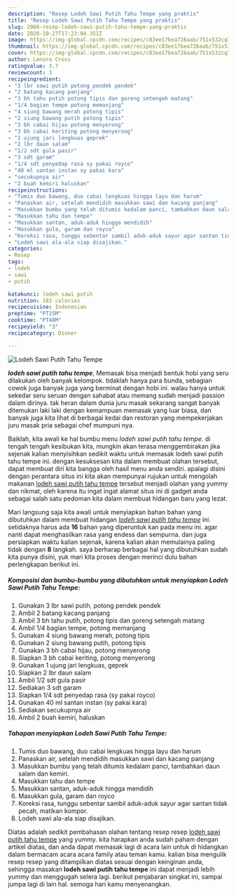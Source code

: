 ```yaml
---
description: "Resep Lodeh Sawi Putih Tahu Tempe yang praktis"
title: "Resep Lodeh Sawi Putih Tahu Tempe yang praktis"
slug: 2066-resep-lodeh-sawi-putih-tahu-tempe-yang-praktis
date: 2020-10-27T17:23:04.351Z
image: https://img-global.cpcdn.com/recipes/c83ee17bea726aab/751x532cq70/lodeh-sawi-putih-tahu-tempe-foto-resep-utama.jpg
thumbnail: https://img-global.cpcdn.com/recipes/c83ee17bea726aab/751x532cq70/lodeh-sawi-putih-tahu-tempe-foto-resep-utama.jpg
cover: https://img-global.cpcdn.com/recipes/c83ee17bea726aab/751x532cq70/lodeh-sawi-putih-tahu-tempe-foto-resep-utama.jpg
author: Lenora Cross
ratingvalue: 3.7
reviewcount: 3
recipeingredient:
- "3 lbr sawi putih potong pendek pendek"
- "2 batang kacang panjang"
- "3 bh tahu putih potong tipis dan goreng setengah matang"
- "1/4 bagian tempe potong memanjang"
- "4 siung bawang merah potong tipis"
- "2 siung bawang putih potong tipis"
- "3 bh cabai hijau potong menyerong"
- "3 bh cabai keriting potong menyerong"
- "1 ujung jari lengkuas geprek"
- "2 lbr daun salam"
- "1/2 sdt gula pasir"
- "3 sdt garam"
- "1/4 sdt penyedap rasa sy pakai royco"
- "40 ml santan instan sy pakai kara"
- "secukupnya air"
- "2 buah kemiri haluskan"
recipeinstructions:
- "Tumis duo bawang, duo cabai lengkuas hingga layu dan harum"
- "Panaskan air, setelah mendidih masukkan sawi dan kacang panjang"
- "Masukkan bumbu yang telah ditumis kedalam panci, tambahkan daun salam dan kemiri."
- "Masukkan tahu dan tempe"
- "Masukkan santan, aduk-aduk hingga mendidih"
- "Masukkan gula, garam dan royco"
- "Koreksi rasa, tunggu sebentar sambil aduk-aduk sayur agar santan tidak pecah, matikan kompor."
- "Lodeh sawi ala-ala siap disajikan."
categories:
- Resep
tags:
- lodeh
- sawi
- putih

katakunci: lodeh sawi putih 
nutrition: 183 calories
recipecuisine: Indonesian
preptime: "PT15M"
cooktime: "PT48M"
recipeyield: "3"
recipecategory: Dinner

---
```



![Lodeh Sawi Putih Tahu Tempe](https://img-global.cpcdn.com/recipes/c83ee17bea726aab/751x532cq70/lodeh-sawi-putih-tahu-tempe-foto-resep-utama.jpg)

<b><i>lodeh sawi putih tahu tempe</i></b>, Memasak bisa menjadi bentuk hobi yang seru dilakukan oleh banyak kelompok. tidaklah hanya para bunda, sebagian cowok juga banyak juga yang berminat dengan hobi ini. walau hanya untuk sekedar seru seruan dengan sahabat atau memang sudah menjadi passion dalam dirinya. tak heran dalam dunia juru masak sekarang sangat banyak ditemukan laki laki dengan kemampuan memasak yang luar biasa, dan banyak juga kita lihat di berbagai kedai dan restoran yang mempekerjakan juru masak pria sebagai chef mumpuni nya.

Baiklah, kita awali ke hal bumbu menu <i>lodeh sawi putih tahu tempe</i>. di tengah tengah kesibukan kita, mungkin akan terasa menggembirakan jika sejenak kalian menyisihkan sedikit waktu untuk memasak lodeh sawi putih tahu tempe ini. dengan kesuksesan kita dalam membuat olahan tersebut, dapat membuat diri kita bangga oleh hasil menu anda sendiri. apalagi disini dengan perantara situs ini kita akan mempunyai rujukan untuk mengolah makanan <u>lodeh sawi putih tahu tempe</u> tersebut menjadi olahan yang yummy dan nikmat, oleh karena itu ingat ingat alamat situs ini di gadget anda sebagai salah satu pedoman kita dalam membuat hidangan baru yang lezat.




Mari langsung saja kita awali untuk menyiapkan bahan bahan yang dibutuhkan dalam membuat hidangan <u><i>lodeh sawi putih tahu tempe</i></u> ini. setidaknya harus ada <b>16</b> bahan yang diperuntuk kan pada menu ini. agar nanti dapat menghasilkan rasa yang endess dan sempurna. dan juga persiapkan waktu kalian sejenak, karena kalian akan memulainya paling tidak dengan <b>8</b> langkah. saya berharap berbagai hal yang dibutuhkan sudah kita punya disini, yuk mari kita proses dengan merinci dulu bahan perlengkapan berikut ini.

<!--inarticleads1-->

##### Komposisi dan bumbu-bumbu yang dibutuhkan untuk menyiapkan Lodeh Sawi Putih Tahu Tempe:

1. Gunakan 3 lbr sawi putih, potong pendek pendek
1. Ambil 2 batang kacang panjang
1. Ambil 3 bh tahu putih, potong tipis dan goreng setengah matang
1. Ambil 1/4 bagian tempe, potong memanjang
1. Gunakan 4 siung bawang merah, potong tipis
1. Gunakan 2 siung bawang putih, potong tipis
1. Gunakan 3 bh cabai hijau, potong menyerong
1. Siapkan 3 bh cabai keriting, potong menyerong
1. Gunakan 1 ujung jari lengkuas, geprek
1. Siapkan 2 lbr daun salam
1. Ambil 1/2 sdt gula pasir
1. Sediakan 3 sdt garam
1. Siapkan 1/4 sdt penyedap rasa (sy pakai royco)
1. Gunakan 40 ml santan instan (sy pakai kara)
1. Sediakan secukupnya air
1. Ambil 2 buah kemiri, haluskan




<!--inarticleads2-->

##### Tahapan menyiapkan Lodeh Sawi Putih Tahu Tempe:

1. Tumis duo bawang, duo cabai lengkuas hingga layu dan harum
1. Panaskan air, setelah mendidih masukkan sawi dan kacang panjang
1. Masukkan bumbu yang telah ditumis kedalam panci, tambahkan daun salam dan kemiri.
1. Masukkan tahu dan tempe
1. Masukkan santan, aduk-aduk hingga mendidih
1. Masukkan gula, garam dan royco
1. Koreksi rasa, tunggu sebentar sambil aduk-aduk sayur agar santan tidak pecah, matikan kompor.
1. Lodeh sawi ala-ala siap disajikan.




Diatas adalah sedikit pembahasan olahan tentang resep resep <u>lodeh sawi putih tahu tempe</u> yang yummy. kita harapkan anda sudah paham dengan artikel diatas, dan anda dapat memasak lagi di acara lain untuk di hidangkan dalam bermacam acara acara family atau teman kamu. kalian bisa mengulik resep resep yang ditampilkan diatas sesuai dengan keinginan anda, sehingga masakan <b>lodeh sawi putih tahu tempe</b> ini dapat menjadi lebih yummy dan menggugah selera lagi. berikut penjabaran singkat ini, sampai jumpa lagi di lain hal. semoga hari kamu menyenangkan.

